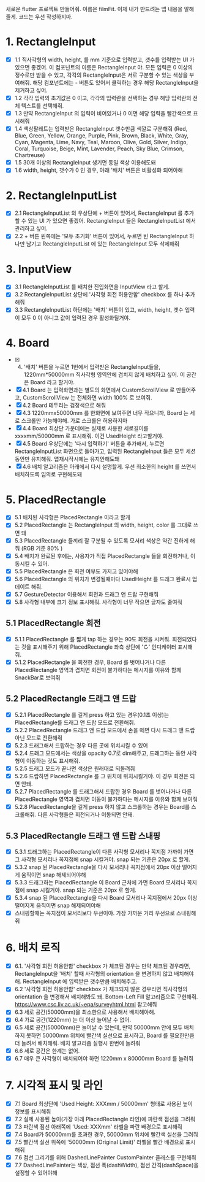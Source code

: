 새로운 flutter 프로젝트 만들어줘. 이름은 filmFit. 이제 내가 만드려는 앱 내용을 말해줄게. 코드는 우선 작성하지마.

# 1. RectangleInput
- [x] 1.1 직사각형의 width, height, 를 mm 기준으로 입력받고, 갯수를 입력받는 UI 가 있으면 좋겠어. 이 컴포넌트의 이름은 RectangleInput 야. 모든 입력은 0 이상의 정수로만 받을 수 있고, 각각의 RectangleInput은 서로 구분할 수 있는 색상을 부여해줘. 해당 컴포넌트에는 - 버튼도 있어서 클릭하는 경우 해당 RectangleInput을 제거하고 싶어.
- [x] 1.2 각각 입력의 초기값은 0 이고, 각각의 입력란을 선택하는 경우 해당 입력란의 전체 텍스트를 선택해줘.
- [x] 1.3 만약 RectangleInput 의 입력이 비어있거나 0 이면 해당 입력을 빨간색으로 표시해줘
- [x] 1.4 색상팔레트는 입력받은 RectangleInput 갯수만큼 색깔로 구분해줘 (Red, Blue, Green, Yellow, Orange, Purple, Pink, Brown, Black, White, Gray, Cyan, Magenta, Lime, Navy, Teal, Maroon, Olive, Gold, Silver, Indigo, Coral, Turquoise, Beige, Mint, Lavender, Peach, Sky Blue, Crimson, Chartreuse)
- [x] 1.5 30개 이상의 RectangleInput 생기면 동일 색상 이용해도돼
- [x] 1.6 width, height, 갯수가 0 인 경우, 아래 '배치' 버튼은 비활성화 되어야해

# 2. RectangleInputList
- [x] 2.1 RectangleInputList 의 우상단에 + 버튼이 있어서, RectangleInput 를 추가할 수 있는 UI 가 있으면 좋겠어. RectangleInput 들은 RectangleInputList 에서 관리하고 싶어.
- [x] 2.2 + 버튼 왼쪽에는 '모두 초기화' 버튼이 있어서, 누르면 빈 RectangleInput 하나만 남기고 RectangleInputList 에 있는 RectangleInput 모두 삭제해줘

# 3. InputView
- [x] 3.1 RectangleInputList 를 배치한 진입화면을 InputView 라고 할게.
- [x] 3.2 RectangleInputList 상단에 '사각형 회전 허용안함' checkbox 를 하나 추가해줘
- [x] 3.3 RectangleInputList 하단에는 '배치' 버튼이 있고, width, height, 갯수 입력이 모두 0 이 아니고 값이 입력된 경우 활성화될거야.

# 4. Board
- [x] 4. '배치' 버튼을 누르면 1번에서 입력받은 RectangleInput들을, 1220mm*50000mm 직사각형 영역안에 겹치지 않게 배치하고 싶어. 이 공간은 Board 라고 할거야.
- [x] 4.1 Board 는 입력화면과는 별도의 화면에서 CustomScrollView 로 만들어주고, CustomScrollView 는 전체화면 width 100% 로 보여줘.
- [x] 4.2 Board 테두리는 검정색으로 해줘
- [x] 4.3 1220mmx50000mm 를 한화면에 보여주면 너무 작으니까, Board 는 세로 스크롤만 가능해야해. 가로 스크롤은 허용하지마
- [x] 4.4 Board 최상단 가운데에는 실제로 사용한 세로길이를 xxxxmm/50000mm 로 표시해줘. 이건 UsedHeight 라고할거야.
- [x] 4.5 Board 우상단에는 '다시 입력하기' 버튼을 추가해서, 누르면 RectangleInputList 화면으로 돌아가고, 입력된 RectangleInput 들은 모두 세션동안만  유지해줘. 앱재시작시에는 유지안해도돼
- [x] 4.6 배치 알고리즘은 아래에서 다시 설명할게. 우선 최소한의 height 를 쓰면서 배치하도록 임의로 구현해도돼

# 5. PlacedRectangle
- [x] 5.1 배치된 사각형은 PlacedRectangle 이라고 할게
- [x] 5.2 PlacedRectangle 는 RectangleInput 의 width, height, color 를 그대로 쓰면 돼
- [x] 5.3 PlacedRectangle 들끼리 잘 구분될 수 있도록 모서리 색상은 약간 진하게 해줘 (RGB 기준 80% )
- [x] 5.4 배치가 완료된 후에는, 사용자가 직접 PlacedRectangle 들을 회전하거나, 이동시킬 수 있어.
- [x] 5.5 PlacedRectangle 은 회전 여부도 가지고 있어야해
- [x] 5.6 PlacedRectangle 의 위치가 변경될때마다 UsedHeight 를 드래그 완료시 업데이트 해줘.
- [x] 5.7 GestureDetector 이용해서 회전과 드래그 앤 드랍 구현해줘
- [x] 5.8 사각형 내부에 크기 정보 표시해줘. 사각형이 너무 작으면 글자도 줄여줘

## 5.1 PlacedRectangle 회전
- [x] 5.1.1 PlacedRectangle 를 짧게 tap 하는 경우는 90도 회전을 시켜줘. 회전되었다는 것을 표시해주기 위해 PlacedRectangle 좌측 상단에 '↻' 인디케이터 표시해줘.
- [x] 5.1.2 PlacedRectangle 을 회전한 경우, Board 를 벗어나거나 다른 PlacedRectangle 영역과 겹치면 회전이 불가하다는 메시지를 이유와 함께 SnackBar로 보여줘

## 5.2 PlacedRectangle 드래그 앤 드랍
- [x] 5.2.1 PlacedRectangle 를 길게 press 하고 있는 경우(0.1초 이상)는 PlacedRectangle를 드래그 앤 드랍 모드로 전환해줘.
- [x] 5.2.2 PlacedRectangle 드래그 앤 드랍 모드에서 손을 떼면 다시 드래그 앤 드랍 아닌 모드로 전환해줘
- [x] 5.2.3 드래그해서 드랍하는 경우 다른 곳에 위치시킬 수 있어
- [x] 5.2.4 드래그 모드에서는 색상을 opacity 0.7로 dim해주고, 드래그하는 동안 사각형이 이동하는 것도 표시해줘. 
- [x] 5.2.5 드래그 모드가 끝나면 색상은 원래대로 되돌려줘
- [x] 5.2.6 드랍하면 PlacedRectangle 를 그 위치에 위치시킬거야. 이 경우 회전은 되면 안돼.
- [x] 5.2.7 PlacedRectangle 를 드래그해서 드랍한 경우 Board 를 벗어나거나 다른 PlacedRectangle 영역과 겹치면 이동이 불가하다는 메시지를 이유와 함께 보여줘
- [x] 5.2.8 PlacedRectangle을 길게 press 하지 않고 스크롤하는 경우는 Board를 스크롤해줘. 다른 사각형들은 회전되거나 이동되면 안돼.

## 5.3 PlacedRectangle 드래그 앤 드랍 스내핑
- [x] 5.3.1 드래그하는 PlacedRectangle이 다른 사각형 모서리나 꼭지점 가까이 가면 그 사각형 모서리나 꼭지점에 snap 시킬거야. snap 되는 기준은 20px 로 할게. 
- [x] 5.3.2 snap 된 PlacedRectangle을 다시 모서리나 꼭지점에서 20px 이상 떨어지게 움직이면 snap 해제되어야해
- [x] 5.3.3 드래그하는 PlacedRectangle 이 Board 근처에 가면 Board 모서리나 꼭지점에 snap 시킬거야. snap 되는 기준은 20px 로 할게. 
- [x] 5.3.4 snap 된 PlacedRectangle을 다시 Board 모서리나 꼭지점에서 20px 이상 떨어지게 움직이면 snap 해제되어야해
- [x] 스내핑할때는 꼭지점이 모서리보다 우선이야. 가장 가까운 거리 우선으로 스내핑해줘

# 6. 배치 로직
- [x] 6.1. '사각형 회전 허용안함' checkbox 가 체크된 경우는 만약 체크된 경우라면, RectangleInput을 '배치' 할때 사각형의 orientation 을 변경하지 않고 배치해야해. RectangleInput 에 입력받은 갯수만큼 배치해주고.
- [x] 6.2  '사각형 회전 허용안함' checkbox 가 체크되지 않은 경우라면 직사각형의 orientation 을 변경해서 배치해봐도 돼. Bottom-Left Fill 알고리즘으로 구현해줘. https://www.csc.liv.ac.uk/~epa/surveyhtml.html 참고해줘
- [x] 6.3 세로 공간(50000mm)을 최소한으로 사용해서 배치해야해. 
- [x] 6.4 가로 공간(1220mm) 는 더 이상 늘어날 수 없어.
- [x] 6.5 세로 공간(50000mm)은 늘어날 수 있는데, 만약 50000mm 안에 모두 배치하지 못하면 50000mm 위치에 빨간색 실선으로 표시하고, Board 를 필요한만큼 더 늘려서 배치해줘. 배치 알고리즘 실행시 한번에 늘려줘
- [x] 6.6 세로 공간은 한계는 없어.
- [x] 6.7 매우 큰 사각형이 배치되어야 하면 1220mm x 80000mm Board 를 늘려줘

# 7. 시각적 표시 및 라인
- [x] 7.1 Board 최상단에 'Used Height: XXXmm / 50000mm' 형태로 사용된 높이 정보를 표시해줘
- [x] 7.2 실제 사용된 높이(가장 아래 PlacedRectangle 라인)에 파란색 점선을 그려줘
- [x] 7.3 파란색 점선 아래쪽에 'Used: XXXmm' 라벨을 파란 배경으로 표시해줘
- [x] 7.4 Board가 50000mm를 초과한 경우, 50000mm 위치에 빨간색 실선을 그려줘
- [x] 7.5 빨간색 실선 위쪽에 '50000mm (Original Limit)' 라벨을 빨간 배경으로 표시해줘
- [x] 7.6 점선 그리기를 위해 DashedLinePainter CustomPainter 클래스를 구현해줘
- [x] 7.7 DashedLinePainter는 색상, 점선 폭(dashWidth), 점선 간격(dashSpace)을 설정할 수 있어야해
